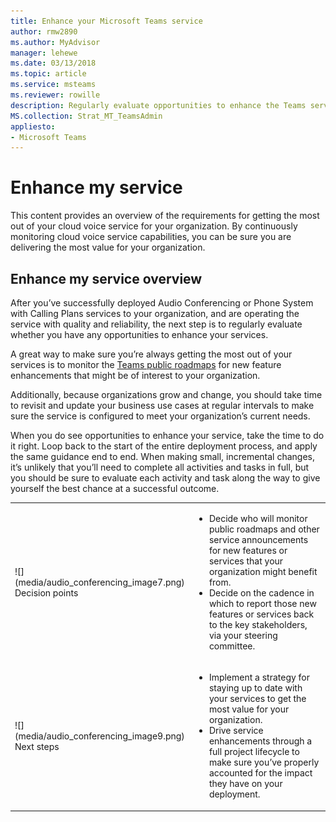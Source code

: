 ```yaml
---
title: Enhance your Microsoft Teams service
author: rmw2890
ms.author: MyAdvisor
manager: lehewe
ms.date: 03/13/2018
ms.topic: article
ms.service: msteams
ms.reviewer: rowille
description: Regularly evaluate opportunities to enhance the Teams service, monitor the Teams roadmap for any interesting feature enhancements.
MS.collection: Strat_MT_TeamsAdmin
appliesto:
- Microsoft Teams
---
```


# Enhance my service

This content provides an overview of the requirements for getting the most out of your cloud voice service for your organization. By continuously monitoring cloud voice service capabilities, you can be sure you are delivering the most value for your organization.

## Enhance my service overview
After you’ve successfully deployed Audio Conferencing or Phone System with
Calling Plans services to your organization, and are operating the service with
quality and reliability, the next step is to regularly evaluate whether you have
any opportunities to enhance your services.

A great way to make sure you’re always getting the most out of your services is
to monitor the [Teams public roadmaps](https://aka.ms/skype2teamsroadmap) for new feature enhancements that might be
of interest to your organization.

Additionally, because organizations grow and change, you should take time to
revisit and update your business use cases at regular intervals to make sure the
service is configured to meet your organization’s current needs.

When you do see opportunities to enhance your service, take the time to do it
right. Loop back to the start of the entire deployment process, and apply the
same guidance end to end. When making small, incremental changes, it’s unlikely
that you’ll need to complete all activities and tasks in full, but you should be
sure to evaluate each activity and task along the way to give yourself the best
chance at a successful outcome.


<table>
<tr><td>![](media/audio_conferencing_image7.png) <br/>Decision points</td><td><ul><li>Decide who will monitor public roadmaps and other service announcements for new features or services that your organization might benefit from.</li><li>Decide on the cadence in which to report those new features or services back to the key stakeholders, via your steering committee.</li></ul></td></tr>
<tr><td>![](media/audio_conferencing_image9.png)<br/>Next steps</td><td><ul><li>Implement a strategy for staying up to date with your services to get the most value for your organization.</li><li>Drive service enhancements through a full project lifecycle to make sure you’ve properly accounted for the impact they have on your deployment.</li></ul></td></tr>
</table>

<!--ENDOFSECTION-->